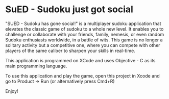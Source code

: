 # SuED - Sudoku just got social
"SUED - Sudoku has gone social!" is a multiplayer sudoku application that elevates the classic game of sudoku to a whole new level. It enables you to challenge or collaborate with your friends, family, nemesis, or even random Sudoku enthusiasts worldwide, in a battle of wits. This game is no longer a solitary activity but a competitive one, where you can compete with other players of the same caliber to sharpen your skills in real-time.

This application is programmed on XCode and uses Objective - C as its main programming language.

To use this application and play the game, open this project in Xcode and go to Product -> Run (or alternatively press Cmd+R)

Enjoy!
